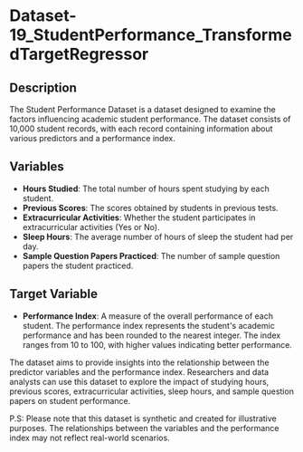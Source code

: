 # Dataset-19_StudentPerformance_TransformedTargetRegressor

## Description
The Student Performance Dataset is a dataset designed to examine the factors influencing academic student performance. The dataset consists of 10,000 student records, with each record containing information about various predictors and a performance index.

## Variables
- **Hours Studied**: The total number of hours spent studying by each student.
- **Previous Scores**: The scores obtained by students in previous tests.
- **Extracurricular Activities**: Whether the student participates in extracurricular activities (Yes or No).
- **Sleep Hours**: The average number of hours of sleep the student had per day.
- **Sample Question Papers Practiced**: The number of sample question papers the student practiced.

## Target Variable
- **Performance Index**: A measure of the overall performance of each student. The performance index represents the student's academic performance and has been rounded to the nearest integer. The index ranges from 10 to 100, with higher values indicating better performance.

The dataset aims to provide insights into the relationship between the predictor variables and the performance index. Researchers and data analysts can use this dataset to explore the impact of studying hours, previous scores, extracurricular activities, sleep hours, and sample question papers on student performance.

P.S: Please note that this dataset is synthetic and created for illustrative purposes. The relationships between the variables and the performance index may not reflect real-world scenarios.
